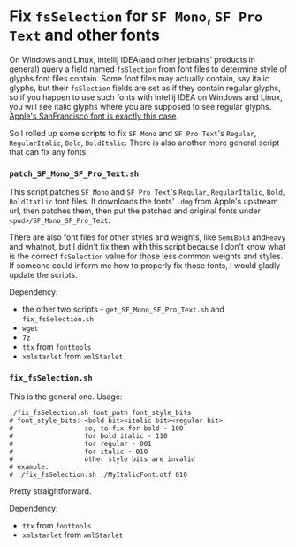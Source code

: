 # Fix `fsSelection` for `SF Mono`, `SF Pro Text` and other fonts

On Windows and Linux, intellij IDEA(and other jetbrains' products in general) query a field named `fsSlection` from font files to determine style of glyphs font files contain. Some font files may actually contain, say italic glyphs, but their `fsSlection` fields are set as if they contain regular glyphs, so if you happen to use such fonts with intellij IDEA on Windows and Linux, you will see italic glyphs where you are supposed to see regular glyphs. [Apple's SanFrancisco font is exactly this case](https://youtrack.jetbrains.com/issue/JBR-806#focus=Comments-27-2890679.0-0).

So I rolled up some scripts to fix `SF Mono` and `SF Pro Text`'s `Regular`, `RegularItalic`, `Bold`, `BoldItalic`. There is also another more general script that can fix any fonts.

### `patch_SF_Mono_SF_Pro_Text.sh`

This script patches `SF Mono` and `SF Pro Text`'s `Regular`, `RegularItalic`, `Bold`, `BoldItatlic` font files. It downloads the fonts' `.dmg` from Apple's upstream url, then patches them, then put the patched and original fonts under `<pwd>/SF_Mono_SF_Pro_Text`.

There are also font files for other styles and weights, like `SemiBold` and`Heavy` and whatnot, but I didn't fix them with this script because I don't know what is the correct `fsSelection` value for those less common weights and styles. If someone could inform me how to properly fix those fonts, I would gladly update the scripts.

Dependency:

* the other two scripts - `get_SF_Mono_SF_Pro_Text.sh` and `fix_fsSelection.sh`
* `wget`
* `7z`
* `ttx` from `fonttools`
* `xmlstarlet` from `xmlStarlet`

### `fix_fsSelection.sh`

This is the general one. Usage:

```shell
./fix_fsSelection.sh font_path font_style_bits
# font_style_bits: <bold bit><italic bit><regular bit>
#                  so, to fix for bold - 100
#                  for bold italic - 110
#                  for regular - 001
#                  for italic - 010
#                  other style bits are invalid
# example:
# ./fix_fsSelection.sh ./MyItalicFont.otf 010
```

Pretty straightforward.

Dependency:

* `ttx` from `fonttools`
* `xmlstarlet` from `xmlStarlet`

